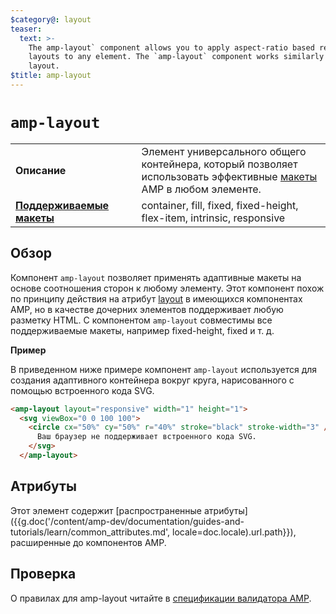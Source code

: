 ```yaml
---
$category@: layout
teaser:
  text: >-
    The amp-layout` component allows you to apply aspect-ratio based responsive
    layouts to any element. The `amp-layout` component works similarly to the
    layout.
$title: amp-layout
---
```



<!--
       Copyright 2016 The AMP HTML Authors. All Rights Reserved.

       Licensed under the Apache License, Version 2.0 (the "License");
     you may not use this file except in compliance with the License.
     You may obtain a copy of the License at

     http://www.apache.org/licenses/LICENSE-2.0

     Unless required by applicable law or agreed to in writing, software
     distributed under the License is distributed on an "AS-IS" BASIS,
     WITHOUT WARRANTIES OR CONDITIONS OF ANY KIND, either express or implied.
     See the License for the specific language governing permissions and
     limitations under the License.
-->

# <a name="amp-layout"></a> `amp-layout`

<table>
  <tr>
    <td width="40%"><strong>Описание</strong></td>
    <td>Элемент универсального общего контейнера, который позволяет использовать эффективные <a href="https://www.ampproject.org/docs/guides/responsive/control_layout#the-layout-attribute">макеты</a> AMP в любом элементе.</td>
  </tr>
  <tr>
    <td class="col-fourty"><strong><a href="https://www.ampproject.org/docs/guides/responsive/control_layout.html">Поддерживаемые макеты</a></strong></td>
    <td>container, fill, fixed, fixed-height, flex-item, intrinsic, responsive</td>
  </tr>
</table>

## Обзор

Компонент `amp-layout` позволяет применять адаптивные макеты на основе соотношения сторон к любому элементу. Этот компонент похож по принципу действия на атрибут [layout](https://www.ampproject.org/docs/guides/responsive/control_layout#the-layout-attribute) в имеющихся компонентах AMP, но в качестве дочерних элементов поддерживает любую разметку HTML. С компонентом `amp-layout` совместимы все поддерживаемые макеты, например fixed-height, fixed и т. д.

**Пример**

В приведенном ниже примере компонент `amp-layout` используется для создания адаптивного контейнера вокруг круга, нарисованного с помощью встроенного кода SVG.

```html
<amp-layout layout="responsive" width="1" height="1">
  <svg viewBox="0 0 100 100">
    <circle cx="50%" cy="50%" r="40%" stroke="black" stroke-width="3" />
      Ваш браузер не поддерживает встроенного кода SVG.
    </svg>
  </amp-layout>
```

## Атрибуты

Этот элемент содержит [распространенные атрибуты]({{g.doc('/content/amp-dev/documentation/guides-and-tutorials/learn/common_attributes.md', locale=doc.locale).url.path}}), расширенные до компонентов AMP.

## Проверка

О правилах для amp-layout читайте в [спецификации валидатора AMP](https://github.com/ampproject/amphtml/blob/master/validator/validator-main.protoascii).
